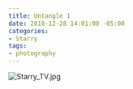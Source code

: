 ```yaml
---
title: Untangle 1
date: 2018-12-28 14:01:00 -05:00
categories:
- Starry
tags:
- photography
---
```


![Starry_TV.jpg](/uploads/Starry_TV.jpg)